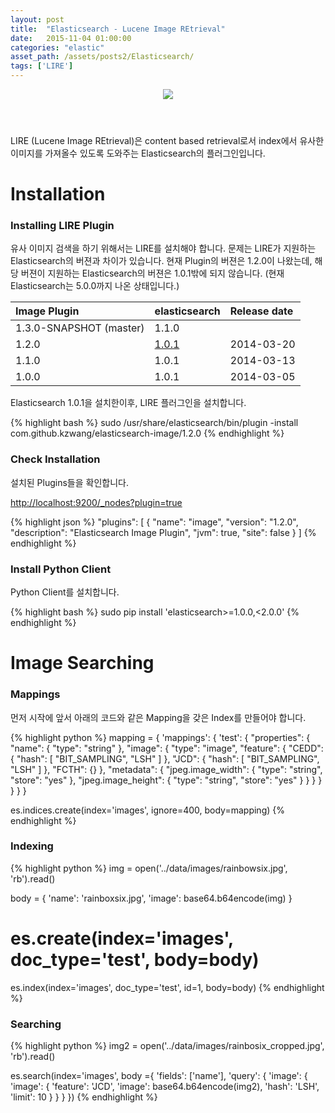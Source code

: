 ```yaml
---
layout: post
title:  "Elasticsearch - Lucene Image REtrieval"
date:   2015-11-04 01:00:00
categories: "elastic"
asset_path: /assets/posts2/Elasticsearch/
tags: ['LIRE']
---
```

<header>
    <img src="{{ page.asset_path }}tokyo-street-after-work-wallpaper.jpg" class="img-responsive img-rounded">
</header>

LIRE (Lucene Image REtrieval)은 content based retrieval로서 index에서 유사한 이미지를 가져올수 있도록 도와주는 Elasticsearch의 플러그인입니다.

# Installation

### Installing LIRE Plugin

유사 이미지 검색을 하기 위해서는 LIRE를 설치해야 합니다. 문제는 LIRE가 지원하는 Elasticsearch의 버젼과 차이가 있습니다.
현재 Plugin의 버젼은 1.2.0이 나왔는데, 해당 버젼이 지원하는 Elasticsearch의 버젼은 1.0.1밖에 되지 않습니다. 
(현재 Elasticsearch는 5.0.0까지 나온 상태입니다.)

| Image Plugin | elasticsearch | Release date |
|:-------------|:--------------|:-------------|
| 1.3.0-SNAPSHOT (master) | 1.1.0 |	
| 1.2.0 | [1.0.1](https://www.elastic.co/downloads/past-releases/elasticsearch-1-0-1) | 2014-03-20 |
| 1.1.0 | 1.0.1 | 2014-03-13 |
| 1.0.0 | 1.0.1	| 2014-03-05 |

Elasticsearch 1.0.1을 설치한이후, LIRE 플러그인을 설치합니다.

{% highlight bash %}
sudo /usr/share/elasticsearch/bin/plugin -install com.github.kzwang/elasticsearch-image/1.2.0
{% endhighlight %}

### Check Installation

설치된 Plugins들을 확인합니다.

[http://localhost:9200/_nodes?plugin=true](http://localhost:9200/_nodes?plugin=true)

{% highlight json %}
"plugins": [
    {
        "name": "image",
        "version": "1.2.0",
        "description": "Elasticsearch Image Plugin",
        "jvm": true,
        "site": false
    }
]
{% endhighlight %}

### Install Python Client

Python Client를 설치합니다.

{% highlight bash %}
sudo pip install 'elasticsearch>=1.0.0,<2.0.0'
{% endhighlight %}

# Image Searching

### Mappings

먼저 시작에 앞서 아래의 코드와 같은 Mapping을 갖은 Index를 만들어야 합니다.

{% highlight python %}
mapping = {
    'mappings': {
        'test': {
            "properties": {
                "name": {
                    "type": "string"
                },
                "image": {
                    "type": "image",
                    "feature": {
                        "CEDD": {
                            "hash": [
                                "BIT_SAMPLING",
                                "LSH"
                            ]
                        },
                        "JCD": {
                            "hash": [
                                "BIT_SAMPLING",
                                "LSH"
                            ]
                        },
                        "FCTH": {}
                    },
                    "metadata": {
                        "jpeg.image_width": {
                            "type": "string",
                            "store": "yes"
                        },
                        "jpeg.image_height": {
                            "type": "string",
                            "store": "yes"
                        }
                    }
                }
            }
        }
    }
}

es.indices.create(index='images', ignore=400, body=mapping)
{% endhighlight %}

### Indexing

{% highlight python %}
img = open('../data/images/rainbowsix.jpg', 'rb').read()

body = {
    'name': 'rainboxsix.jpg',
    'image': base64.b64encode(img)
}
# es.create(index='images', doc_type='test', body=body)
es.index(index='images', doc_type='test', id=1, body=body)
{% endhighlight %}


### Searching

{% highlight python %}
img2 = open('../data/images/rainbosix_cropped.jpg', 'rb').read()

es.search(index='images', body ={
        'fields': ['name'],
        'query': {
            'image': {
                'image': {
                    'feature': 'JCD',
                    'image': base64.b64encode(img2),
                    'hash': 'LSH',
                    'limit': 10
                }
            }
        }
    })
{% endhighlight %}